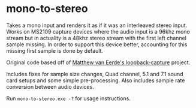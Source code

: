 # mono-to-stereo

Takes a mono input and renders it as if it was an interleaved stereo input. Works on MS2109 capture
devices where the audio input is a 96khz mono stream but in actuality is a 48khz stereo stream with
the first left channel sample missing. In order to support this device better, accounting for this
missing first sample is done by default.

Original code based off of [Matthew van Eerde's loopback-capture](https://github.com/mvaneerde/blog/tree/master/loopback-capture)
project.

Includes fixes for sample size changes, Quad channel, 5.1 and 7.1 sound card setups and some simple pre-processing.
Also includes sample rate conversion between audio devices.

Run `mono-to-stereo.exe -?` for usage instructions.
